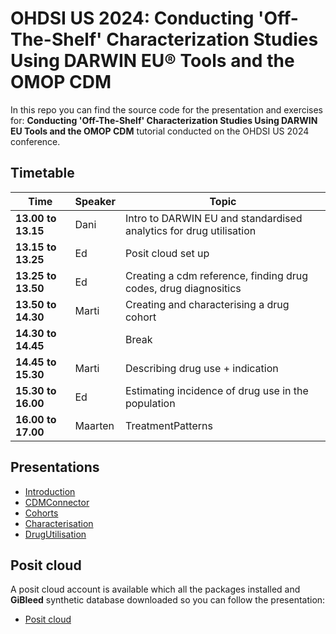 # OHDSI US 2024: Conducting 'Off-The-Shelf' Characterization Studies Using DARWIN EU® Tools and the OMOP CDM

In this repo you can find the source code for the presentation and exercises for: **Conducting 'Off-The-Shelf' Characterization Studies Using DARWIN EU Tools and the OMOP CDM** tutorial conducted on the OHDSI US 2024 conference.

## Timetable
| Time                | Speaker | Topic                                                                 |
|---------------------|---------|-----------------------------------------------------------------------|
|__13.00 to 13.15__ | Dani | Intro to DARWIN EU and standardised analytics for drug utilisation |    
|__13.15 to 13.25__ | Ed | Posit cloud set up  |
|__13.25 to 13.50__ | Ed | Creating a cdm reference, finding drug codes, drug diagnositics |  
|__13.50 to 14.30__ | Marti | Creating and characterising a drug cohort |    
|__14.30 to 14.45__ |  | Break  |
|__14.45 to 15.30__ | Marti | Describing drug use + indication  | 
|__15.30 to 16.00__ | Ed | Estimating incidence of drug use in the population  |
|__16.00 to 17.00__ | Maarten | TreatmentPatterns  |

## Presentations

- [Introduction](https://dpa-pde-oxford.quarto.pub/introduction-ohdsi-us-2024/)
- [CDMConnector](https://dpa-pde-oxford.quarto.pub/cdmconnector-ohdsi-us-2024/)
- [Cohorts](https://dpa-pde-oxford.quarto.pub/cohorts)
- [Characterisation](https://dpa-pde-oxford.quarto.pub/cohortcharacteristics-ohdsi-us-2024/)
- [DrugUtilisation](https://dpa-pde-oxford.quarto.pub/drugutilisation-ohdsi-us-2024/)

## Posit cloud

A posit cloud account is available which all the packages installed and **GiBleed** synthetic database downloaded so you can follow the presentation:

- [Posit cloud](https://posit.cloud/spaces/562431/join?access_code=v5L4fNH-hmUjbkYzS-1sTTopISrbYfO2mUn4IOSo)
